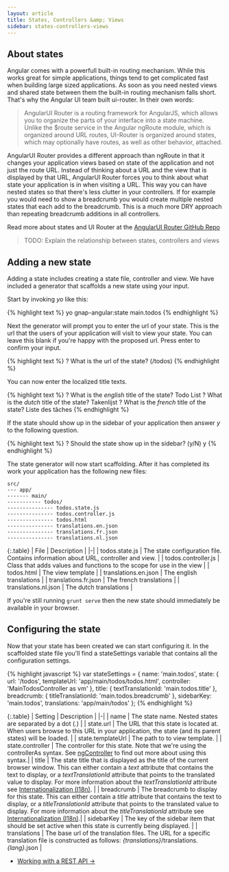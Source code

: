 ```yaml
---
layout: article
title: States, Controllers &amp; Views
sidebar: states-controllers-views
---
```


## About states

Angular comes with a powerfull built-in routing mechanism. While this works great for simple applications, things tend to get complicated fast when building large sized applications. As soon as you need nested views and shared state between them the built-in routing mechanism falls short. That's why the Angular UI team built ui-router. In their own words:

> AngularUI Router is a routing framework for AngularJS, which allows you to organize the parts of your interface into a state machine. Unlike the $route service in the Angular ngRoute module, which is organized around URL routes, UI-Router is organized around states, which may optionally have routes, as well as other behavior, attached.

AngularUI Router provides a different approach than ngRoute in that it changes your application views based on state of the application and not just the route URL. Instead of thinking about a URL and the view that is displayed by that URL, AngularUI Router forces you to think about what state your application is in when visiting a URL. This way you can have nested states so that there's less clutter in your controllers. If for example you would need to show a breadcrumb you would create multiple nested states that each add to the breadcrumb. This is a much more DRY approach than repeating breadcrumb additions in all controllers.

Read more about states and UI Router at the [AngularUI Router GitHub Repo](https://github.com/angular-ui/ui-router)

> TODO: Explain the relationship between states, controllers and views

## Adding a new state

Adding a state includes creating a state file, controller and view. We have included a generator that scaffolds a new state using your input.

Start by invoking *yo* like this:

{% highlight text %}
yo gnap-angular:state main.todos
{% endhighlight %}

Next the generator will prompt you to enter the url of your state. This is the url that the users of your application will visit to view your state. You can leave this blank if you're happy with the proposed url. Press enter to confirm your input.

{% highlight text %}
? What is the url of the state? (/todos)
{% endhighlight %}

You can now enter the localized title texts.

{% highlight text %}
? What is the *english* title of the state? Todo List
? What is the *dutch* title of the state? Takenlijst
? What is the *french* title of the state? Liste des tâches
{% endhighlight %}

If the state should show up in the sidebar of your application then answer *y* to the following question.

{% highlight text %}
? Should the state show up in the sidebar? (y/N) y
{% endhighlight %}

The state generator will now start scaffolding. After it has completed its work your application has the following new files:

    src/
    --- app/
    ------- main/
    ----------- todos/
    --------------- todos.state.js
    --------------- todos.controller.js
    --------------- todos.html
    --------------- translations.en.json
    --------------- translations.fr.json
    --------------- translations.nl.json

{:.table}
| File | Description |
|-|
| todos.state.js | The state configuration file. Contains information about URL, controller and view. |
| todos.controller.js | Class that adds values and functions to the scope for use in the view |
| todos.html | The view template |
| translations.en.json | The english translations |
| translations.fr.json | The french translations |
| translations.nl.json | The dutch translations |

If you're still running `grunt serve` then the new state should immediately be available in your browser.

## Configuring the state

Now that your state has been created we can start configuring it. In the scaffolded state file you'll find a stateSettings variable that contains all the configuration settings.

{% highlight javascript %}
var stateSettings = {
    name: 'main.todos',
    state: {
        url: '/todos',
        templateUrl: 'app/main/todos/todos.html',
        controller: 'MainTodosController as vm'
    },
    title: {
        textTranslationId: 'main.todos.title'
    },
    breadcrumb: {
        titleTranslationId: 'main.todos.breadcrumb'
    },
    sidebarKey: 'main.todos',
    translations: 'app/main/todos'
};
{% endhighlight %}

{:.table}
| Setting | Description |
|-|
| name | The state name. Nested states are separated by a dot (.) |
| state.url | The URL that this state is located at. When users browse to this URL in your application, the state (and its parent states) will be loaded. |
| state.templateUrl | The path to to view template. |
| state.controller | The controller for this state. Note that we're using the controllerAs syntax. See [ngController](https://docs.angularjs.org/api/ng/directive/ngController) to find out more about using this syntax.|
| title | The state title that is displayed as the title of the current browser window. This can either contain a *text* attribute that contains the text to display, or a  *textTranslationId* attribute that points to the translated value to display. For more information about the *textTranslationId* attribute see [Internationalization (I18n)](/internationalization). |
| breadcrumb | The breadcrumb to display for this state. This can either contain a *title* attribute that contains the text to display, or a  *titleTranslationId* attribute that points to the translated value to display. For more information about the *titleTranslationId* attribute see [Internationalization (I18n)](/internationalization).|
| sidebarKey | The key of the sidebar item that should be set active when this state is currently being displayed. |
| translations | The base url of the translation files. The URL for a specific translation file is constructed as follows: *{translations}*/translations.*{lang}*.json |

<nav>
  <ul class="pager">
    <li class="next"><a href="/working-with-a-rest-api">Working with a REST API <span aria-hidden="true">&rarr;</span></a></li>
  </ul>
</nav>

